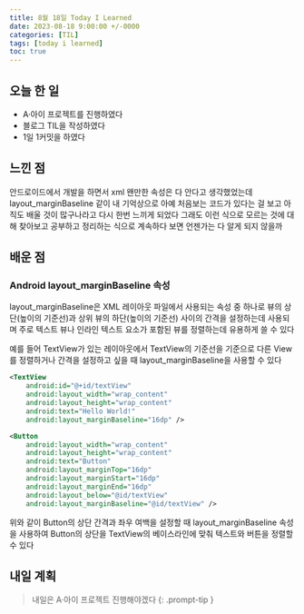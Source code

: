 ```yaml
---
title: 8월 18일 Today I Learned
date: 2023-08-18 9:00:00 +/-0000
categories: [TIL]
tags: [today i learned]
toc: true
---
```


## 오늘 한 일

* A·아이 프로젝트를 진행하였다
* 블로그 TIL을 작성하였다
* 1일 1커밋을 하였다

## 느낀 점

안드로이드에서 개발을 하면서 xml 왠만한 속성은 다 안다고 생각했었는데 layout_marginBaseline 같이 내 기억상으로 아예 처음보는 코드가 있다는 걸 보고 아직도 배울 것이 많구나라고 다시 한번 느끼게 되었다 그래도 이런 식으로 모르는 것에 대해 찾아보고 공부하고 정리하는 식으로 계속하다 보면 언젠가는 다 알게 되지 않을까

## 배운 점

### Android layout_marginBaseline 속성

layout_marginBaseline은 XML 레이아웃 파일에서 사용되는 속성 중 하나로 뷰의 상단(높이의 기준선)과 상위 뷰의 하단(높이의 기준선) 사이의 간격을 설정하는데 사용되며 주로 텍스트 뷰나 인라인 텍스트 요소가 포함된 뷰를 정렬하는데 유용하게 쓸 수 있다

예를 들어 TextView가 있는 레이아웃에서 TextView의 기준선을 기준으로 다른 View를 정렬하거나 간격을 설정하고 싶을 때 layout_marginBaseline을 사용할 수 있다

~~~xml
<TextView
    android:id="@+id/textView"
    android:layout_width="wrap_content"
    android:layout_height="wrap_content"
    android:text="Hello World!"
    android:layout_marginBaseline="16dp" />

<Button
    android:layout_width="wrap_content"
    android:layout_height="wrap_content"
    android:text="Button"
    android:layout_marginTop="16dp"
    android:layout_marginStart="16dp"
    android:layout_marginEnd="16dp"
    android:layout_below="@id/textView"
    android:layout_marginBaseline="@id/textView" />
~~~

위와 같이 Button의 상단 간격과 좌우 여백을 설정할 때 layout_marginBaseline 속성을 사용하여 Button의 상단을 TextView의 베이스라인에 맞춰 텍스트와 버튼을 정렬할 수 있다

## 내일 계획

> 내일은 A·아이 프로젝트 진행해야겠다
{: .prompt-tip }

